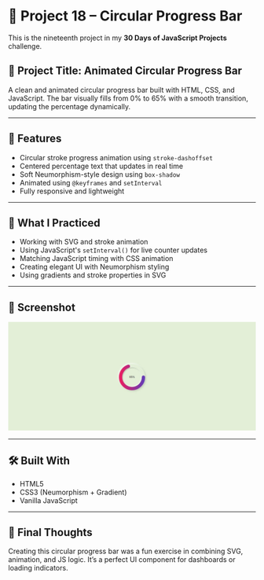 # 🎯 Project 18 – Circular Progress Bar

This is the nineteenth project in my **30 Days of JavaScript Projects** challenge.

## 📌 Project Title: Animated Circular Progress Bar

A clean and animated circular progress bar built with HTML, CSS, and JavaScript. The bar visually fills from 0% to 65% with a smooth transition, updating the percentage dynamically.

---

## 🚀 Features

- Circular stroke progress animation using `stroke-dashoffset`
- Centered percentage text that updates in real time
- Soft Neumorphism-style design using `box-shadow`
- Animated using `@keyframes` and `setInterval`
- Fully responsive and lightweight

---

## 🧠 What I Practiced

- Working with SVG and stroke animation
- Using JavaScript's `setInterval()` for live counter updates
- Matching JavaScript timing with CSS animation
- Creating elegant UI with Neumorphism styling
- Using gradients and stroke properties in SVG

---

## 📸 Screenshot

![Circular Progress Bar Screenshot](./assets/ss.jpg)

---

## 🛠️ Built With

- HTML5
- CSS3 (Neumorphism + Gradient)
- Vanilla JavaScript

---

## 🏁 Final Thoughts

Creating this circular progress bar was a fun exercise in combining SVG, animation, and JS logic. It’s a perfect UI component for dashboards or loading indicators.
